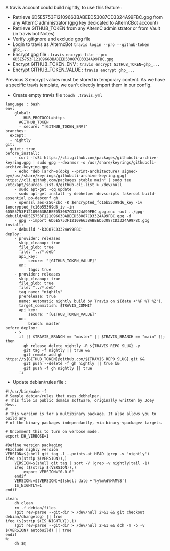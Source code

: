 A travis account could build nightly, to use this feature : 

* Retrieve 6D5E5753F12109663BABEED53087CD3324A99FBC.gpg from any AlternC administrator (gpg key decicated to AlternCBot account)
* Retrieve GITHUB_TOKEN from any AlternC administrator or from Vault (in travis bot Notes)
* Verify .gitignore and exclude gpg file
* Login to travis as AlterncBot ```travis login --pro --github-token ghp_...```
* Encrypt gpg file : ```travis encrypt-file --pro 6D5E5753F12109663BABEED53087CD3324A99FBC.gpg```
* Encrypt GITHUB_TOKEN_ENV : ```travis encrypt GITHUB_TOKEN=ghp_...```
* Encrypt GITHUB_TOKEN_VALUE : ```travis encrypt ghp_...```

Previous 3 encrypt values must be stored in temporary content. As we have a specific travis template, we can't directly import them in our config.

* Create empty travis file ```touch .travis.yml```
```
language : bash
env:
    global:
      - HUB_PROTOCOL=https
      #GITHUB_TOKEN
      - secure: "[GITHUB_TOKEN_ENV]"
branches:
  except:
  - nightly
git:
  quiet: true
before_install:
    - curl -fsSL https://cli.github.com/packages/githubcli-archive-keyring.gpg | sudo gpg --dearmor -o /usr/share/keyrings/githubcli-archive-keyring.gpg
    - echo "deb [arch=$(dpkg --print-architecture) signed-by=/usr/share/keyrings/githubcli-archive-keyring.gpg] https://cli.github.com/packages stable main" | sudo tee /etc/apt/sources.list.d/github-cli.list > /dev/null
    - sudo apt-get -qq update
    - sudo apt-get install -y debhelper devscripts fakeroot build-essential po-debconf gh
    - openssl aes-256-cbc -K $encrypted_fc16b55399d6_key -iv $encrypted_fc16b55399d6_iv -in 6D5E5753F12109663BABEED53087CD3324A99FBC.gpg.enc -out ../gpg-debuild/6D5E5753F12109663BABEED53087CD3324A99FBC.gpg -d
    - gpg --import 6D5E5753F12109663BABEED53087CD3324A99FBC.gpg
install:
    - debuild '-k3087CD3324A99FBC'
deploy:
    - provider: releases
      skip_cleanup: true
      file_glob: true
      file: "../*.deb"
      api_key:
          secure: "[GITHUB_TOKEN_VALUE]"
      on:
          tags: true
    - provider: releases
      skip_cleanup: true
      file_glob: true
      file: "../*.deb"
      tag_name: "nightly"
      prerelease: true
      name: Automatic nightly build by Travis on $(date +'%F %T %Z').
      target_commitish: $TRAVIS_COMMIT
      api_key:
          secure: "[GITHUB_TOKEN_VALUE]"
      on:
          branch: master
before_deploy:
    - >
      if [[ $TRAVIS_BRANCH == "master" || $TRAVIS_BRANCH == "main" ]]; then
        gh release delete nightly -R ${TRAVIS_REPO_SLUG} -y
        git tag -f nightly || true &&
        git remote add gh https://${GITHUB_TOKEN}@github.com/${TRAVIS_REPO_SLUG}.git &&
        git push --delete -f gh nightly || true &&
        git push -f gh nightly || true
      fi

```
* Update debian/rules file : 
```
#!/usr/bin/make -f
# Sample debian/rules that uses debhelper.
# This file is public domain software, originally written by Joey Hess.
#
# This version is for a multibinary package. It also allows you to build any
# of the binary packages independantly, via binary-<package> targets.

# Uncomment this to turn on verbose mode.
export DH_VERBOSE=1

#Define version packaging
#Exclude nighly version
VERSION=$(shell git tag -l --points-at HEAD |grep -v 'nightly')
ifeq ($(strip $(VERSION)),)
	VERSION=$(shell git tag | sort -V |grep -v nightly|tail -1)
	ifeq ($(strip $(VERSION)),)
		export VERSION="0.0.0"
	endif
	VERSION:=$(VERSION)+$(shell date +'%y%m%d%H%M%S')
	IS_NIGHTLY=1
endif

clean:
	dh clean
	rm -f debian/files
	(git rev-parse --git-dir > /dev/null 2>&1 && git checkout debian/changelog) || true
ifeq ($(strip $(IS_NIGHTLY)),1)
	(git rev-parse --git-dir > /dev/null 2>&1 && dch -m -b -v $(VERSION) autobuild) || true
endif
%:
	dh $@
```


